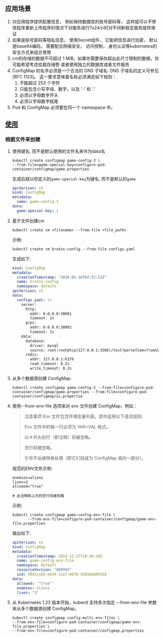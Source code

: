 ## 应用场景

1. 对应用程序提供配置信息， 例如保持数据库的账号密码等， 这样就可以不修改程序重新上传程序的情况下对服务进行7x24小时对不间断稳定服务提供保证
2. 如果是账号密码等隐私信息， 使用Secret组件， 它能把信息进行加密， 默认是base64编码， 需要配合网络安全， 访问控制，
   身份认证等kubernetes的安全方式来组合使用
3. cm的存储的数据不可超过 1 MiB。如果你需要保存超出此尺寸限制的数据，你可能希望考虑挂载存储卷 或者使用独立的数据库或者文件服务
4. ConfigMap 的名字必须是一个合法的 DNS 子域名: DNS 子域名的定义可参见 [RFC 1123]。 这一要求意味着名称必须满足如下规则：
    1. 不能超过 253 个字符
    2. 只能包含小写字母、数字，以及 '-' 和 '.'
    3. 必须以字母数字开头
    4. 必须以字母数字结尾
5. Pod 和 ConfigMap 必须要在同一个 namespace 中。

## [使用](https://kubernetes.io/zh-cn/docs/tasks/configure-pod-container/configure-pod-configmap/)

### 根据文件来创建

1. 使用键名, 而不是默认使用的文件名来作为data名
    ```shell
    kubectl create configmap game-config-3 \
    --from-file=game-special-key=configure-pod-container/configmap/game.properties
    ```

   生成后就以你定义的`game-special-key`为键名, 而不是默认的`game`
    ```yaml
    apiVersion: v1
    kind: ConfigMap
    metadata:
      name: game-config-3
    data:
      game-special-key: |
    ```

2. 基于文件创建cm
    ```shell
    kubectl create cm <filename> --from-file <file_path>
    ```

   示例:
    ```shell
    kubectl create cm kratos-config --from-file configs.yaml
    ```

   生成如下:
    ```yaml
    kind: ConfigMap
    metadata:
      creationTimestamp: "2024-05-16T02:52:53Z"
      name: kratos-config
      namespace: default
    apiVersion: v1
    data:
      configs.yaml: |+
        server:
          http:
            addr: 0.0.0.0:30001
            timeout: 1s
          grpc:
            addr: 0.0.0.0:30002
            timeout: 1s
        data:
          database:
            driver: mysql
            source: root:root@tcp(127.0.0.1:3306)/test?parseTime=True&loc=Local
          redis:
            addr: 127.0.0.1:6379
            read_timeout: 0.2s
            write_timeout: 0.2s
    ```

3. 从多个数据源创建 ConfigMap:
    ```shell
    kubectl create configmap game-config-2 --from-file=configure-pod-container/configmap/game.properties --from-file=configure-pod-container/configmap/ui.propertie
    ```

4. 使用--from-env-file 选项来对 env 文件创建 ConfigMap，例如：

   > 注意事项
   > Env 文件包含环境变量列表。其中适用以下语法规则:
   >
   >   Env 文件中的每一行必须为 VAR=VAL 格式。
   >
   >   以＃开头的行（即注释）将被忽略。
   >
   >   空行将被忽略。
   >
   >   引号不会被特殊处理（即它们将成为 ConfigMap 值的一部分）。

   规范的ENV文件示例:
    ```
    enemies=aliens
    lives=3
    allowed="true"
    
    # 此注释和上方的空行将被忽略
    ```

   示例:
    ```shell
    kubectl create configmap game-config-env-file \
           --from-env-file=configure-pod-container/configmap/game-env-file.properties
    ```

   输出如下:
    ```yaml
    apiVersion: v1
    kind: ConfigMap
    metadata:
      creationTimestamp: 2019-12-27T18:36:28Z
      name: game-config-env-file
      namespace: default
      resourceVersion: "809965"
      uid: d9d1ca5b-eb34-11e7-887b-42010a8002b8
    data:
      allowed: '"true"'
      enemies: aliens
      lives: "3"
    ```

5. 从 Kubernetes 1.23 版本开始，kubectl 支持多次指定 --from-env-file 参数来从多个数据源创建 ConfigMap。

    ```shell
    kubectl create configmap config-multi-env-files \
    --from-env-file=configure-pod-container/configmap/game-env-file.properties \
    --from-env-file=configure-pod-container/configmap.properties
    ```

